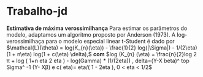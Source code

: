 # Trabalho-jd

**Estimativa de máxima verossimilhança**
Para estimar os parâmetros do modelo, adaptamos um algoritmo proposto por Anderson (1973). A log-verossimilhaça para o modelo especial linear t-Student é dado por
$\mathcal{L}(\theta) = log(K_{n}(\eta)) - \frac{1}{2}  log(|\Sigma|) - 1/(2\eta)  (1 + n\eta)  log(1 + c(\eta)  \delta),$
 **com** $log (K_{n} (\eta) = \frac{n}{2}log 2 π + log ( 1+n eta 2 eta ) - log(Gamma) * (1/(2eta)) , delta=(Y-X beta)^ top Sigma^ -1 (Y- Χβ) e c( eta)= eta/( 1 - 2eta ), 0 < eta < 1/2$
